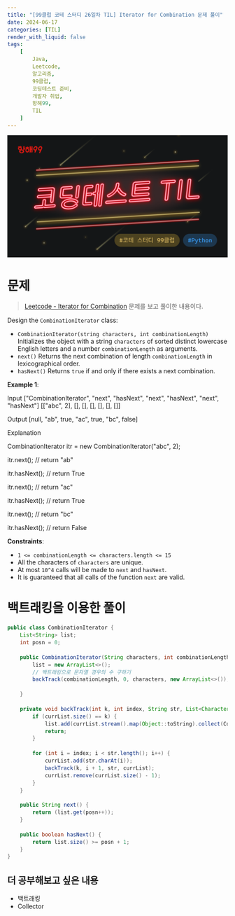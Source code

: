 ```yaml
---
title: "[99클럽 코테 스터디 26일차 TIL] Iterator for Combination 문제 풀이"
date: 2024-06-17
categories: [TIL]
render_with_liquid: false
tags:
    [
        Java,
        Leetcode,
        알고리즘,
        99클럽,
        코딩테스트 준비,
        개발자 취업,
        항해99,
        TIL
    ]
---
```


![99클럽 썸네일](/assets/img/posts/99클럽_thumbnail.png)

# 문제
> [Leetcode - Iterator for Combination](https://leetcode.com/problems/iterator-for-combination/description/) 문제를 보고 풀이한 내용이다.

Design the `CombinationIterator` class:

- `CombinationIterator(string characters, int combinationLength)` Initializes the object with a string `characters` of sorted distinct lowercase English letters and a number `combinationLength` as arguments.
- `next()` Returns the next combination of length `combinationLength` in lexicographical order.
- `hasNext()` Returns `true` if and only if there exists a next combination.
 
**Example 1**:

Input
["CombinationIterator", "next", "hasNext", "next", "hasNext", "next", "hasNext"]
[["abc", 2], [], [], [], [], [], []]

Output
[null, "ab", true, "ac", true, "bc", false]

Explanation

CombinationIterator itr = new CombinationIterator("abc", 2);

itr.next();    // return "ab"

itr.hasNext(); // return True

itr.next();    // return "ac"

itr.hasNext(); // return True

itr.next();    // return "bc"

itr.hasNext(); // return False
 

**Constraints**:

- `1 <= combinationLength <= characters.length <= 15`
- All the characters of `characters` are unique.
- At most `10^4` calls will be made to `next` and `hasNext`.
- It is guaranteed that all calls of the function `next` are valid.

# 백트래킹을 이용한 풀이

```java
public class CombinationIterator {
    List<String> list;
    int posn = 0;

    public CombinationIterator(String characters, int combinationLength) {
        list = new ArrayList<>();
        // 백트래킹으로 문자열 경우의 수 구하기
        backTrack(combinationLength, 0, characters, new ArrayList<>());

    }

    private void backTrack(int k, int index, String str, List<Character> currList) {
        if (currList.size() == k) {
            list.add(currList.stream().map(Object::toString).collect(Collectors.joining()));
            return;
        }

        for (int i = index; i < str.length(); i++) {
            currList.add(str.charAt(i));
            backTrack(k, i + 1, str, currList);
            currList.remove(currList.size() - 1);
        }
    }

    public String next() {
        return (list.get(posn++));
    }

    public boolean hasNext() {
        return list.size() >= posn + 1;
    }
}
```

## 더 공부해보고 싶은 내용
- 백트래킹
- Collector